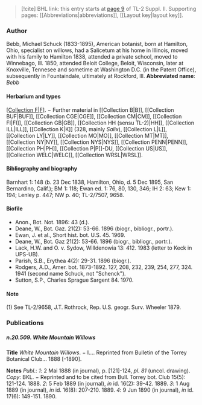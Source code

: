 > [!cite] BHL link: this entry starts at [page 9](https://www.biodiversitylibrary.org/page/33265206) of TL-2 Suppl. II.
> Supporting pages: [[Abbreviations|abbreviations]], [[Layout key|layout key]].

### Author

Bebb, Michael Schuck (1833-1895), American botanist, born at Hamilton, Ohio, specialist on willows, had a Salicetum at his home in Illinois, moved with his family to Hamilton 1838, attended a private school, moved to Winnebago, Ill. 1850, attended Beloit College, Beloit, Wisconsin, later at Knoxville, Tennesee and sometime at Washington D.C. (in the Patent Office), subsequently in Fountaindale, ultimately at Rockford, Ill. 
**Abbreviated name**: *Bebb*

#### Herbarium and types

[[Collection F|F]](3014). − Further material in [[Collection B|B]], [[Collection BUF|BUF]], [[Collection CGE|CGE]], [[Collection CM|CM]], [[Collection FI|FI]], [[Collection GB|GB]], [[Collection HH (sensu TL-2)|HH]], [[Collection ILL|ILL]], [[Collection K|K]] (328, mainly *Salix*), [[Collection L|L]], [[Collection LY|LY]], [[Collection MO|MO]], [[Collection MT|MT]], [[Collection NY|NY]], [[Collection NYS|NYS]], [[Collection PENN|PENN]], [[Collection PH|PH]], [[Collection P|P]]-DU, [[Collection US|US]], [[Collection WELC|WELC]], [[Collection WRSL|WRSL]].

#### Bibliography and biography

Barnhart 1: 148 (b. 23 Dec 1838, Hamilton, Ohio, d. 5 Dec 1895, San Bernardino, Calif.); BM 1: 118; Ewan ed. 1: 76, 80, 130, 346; IH 2: 63; Kew 1: 194; Lenley p. 447; NW p. 40; TL-2/7507, 9658.

#### Biofile

- Anon., Bot. Not. 1896: 43 (d.).
- Deane, W., Bot. Gaz. 21(2): 53-66. 1896 (biogr., bibliogr., portr.).
- Ewan, J. et al., Short hist. bot. U.S. 45. 1969.
- Deane, W., Bot. Gaz 21(2): 53-66. 1896 (biogr., bibliogr., portr.).
- Lack, H.W. and O. v. Sydow, Willdenowia 13: 412. 1983 (letter to Keck in UPS-UB).
- Parish, S.B., Erythea 4(2): 29-31. 1896 (biogr.).
- Rodgers, A.D., Amer. bot. 1873-1892. 127, 208, 232, 239, 254, 277, 324. 1941 (second name Schuck, not "Schenck").
- Sutton, S.P., Charles Sprague Sargent 84. 1970.

#### Note

(1) See TL-2/9658, J.T. Rothrock, Rep. U.S. geogr. Surv. Wheeler 1879.

### Publications

##### n.20.509. White Mountain Willows

**Title**
*White Mountain Willows*. − I.... Reprinted from Bulletin of the Torrey Botanical Club... 1888 \[-1890\].

**Notes**
*Publ*.: *1*: 2 Mai 1888 (in journal), p. \[121\]-124, *pl. 81* (uncol. drawing). *Copy*: BKL. − Reprinted and to be cited from Bull. Torrey bot. Club 15(5): 121-124. 1888.
*2*: 5 Feb 1889 (in journal), *in* id. 16(2): 39-42. 1889.
*3*: 1 Aug 1889 (in journal), *in* id. 16(8): 207-210. 1889.
*4*: 9 Jun 1890 (in journal), *in* id. 17(6): 149-151. 1890.

